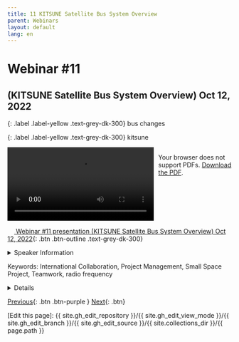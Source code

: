 ```yaml
---
title: 11 KITSUNE Satellite Bus System Overview
parent: Webinars
layout: default
lang: en
---
```


# Webinar #11
## (KITSUNE Satellite Bus System Overview) Oct 12, 2022

{: .label .label-yellow .text-grey-dk-300}
bus changes

{: .label .label-yellow .text-grey-dk-300}
kitsune

<div style="display: flex; gap: 10px; align-items: flex-start;">
  <!-- Video Section -->
  <div style="flex: 2; max-width: 66%;">
    <video controls width="100%" height="auto">
      <source src="https://birds-project.com/open-source/video/birds_bus_opensource_webinar_11.mp4" type="video/mp4">
      Your browser does not support the video tag.
    </video>
  </div>

  <!-- Chat Section -->
  <div style="flex: 1; max-width: 33%;">
    <object 
      data="https://birds-project.com/open-source/pdf/BIRDS_BUS_Opensource_11_chat.pdf" 
      width="100%" 
      height="275px">
      <p>Your browser does not support PDFs. <a href="https://birds-project.com/open-source/pdf/BIRDS_BUS_Opensource_11_chat.pdf">Download the PDF</a>.</p>
    </object>
  </div>
</div>


<!-- Download Presentation -->
[<img src="https://raw.githubusercontent.com/FortAwesome/Font-Awesome/6.x/svgs/regular/circle-down.svg" width="15" height="15"> Webinar #11 presentation (KITSUNE Satellite Bus System Overview) Oct 12, 2022](https://birds-project.com/open-source/pdf/20221012_BIRDS_BUS_Open-Source_Webinar_KITSUNE_overview.pdf){: .btn .btn-outline .text-grey-dk-300}


<details markdown="block">
<summary>Speaker Information</summary>
XXX  talked about XXX in his presentation titled "XXX".
**Necmi Cihan ORGER**, an assistant Professor at Kyutech (from Turkey) and project manager for the KITSUNE satellite.
</details>

Keywords: International Collaboration, Project Management, Small Space Project, Teamwork, radio frequency

<details markdown="block">
<summary>Details</summary>
**Necmi Cihan ORGER** discussed the KITSUNE Satellite Bus System and the payloads in his presentation titled **"KITSUNE Satellite Bus System Overview.""*

The KITSUNE Satellite is a 6U satellite. It has two key segments:
* Amateur radio frequency controlled segment
* Non-amateur radio frequency controlled segment



</details>

[Previous]({{site.url}}/resources/webinars/webinar-10/){: .btn .btn-purple }
[Next]({{site.url}}/resources/webinars/webinar-12/){: .btn}


[Edit this page]:  {{ site.gh_edit_repository }}/{{ site.gh_edit_view_mode }}/{{ site.gh_edit_branch }}/{{ site.gh_edit_source }}/{{ site.collections_dir }}/{{ page.path }}
